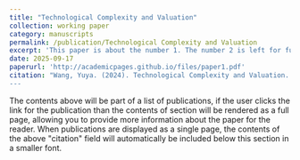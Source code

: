 ```yaml
---
title: "Technological Complexity and Valuation"
collection: working paper
category: manuscripts
permalink: /publication/Technological Complexity and Valuation
excerpt: 'This paper is about the number 1. The number 2 is left for future work.'
date: 2025-09-17
paperurl: 'http://academicpages.github.io/files/paper1.pdf'
citation: "Wang, Yuya. (2024). Technological Complexity and Valuation.'
---
```

The contents above will be part of a list of publications, if the user clicks the link for the publication than the contents of section will be rendered as a full page, allowing you to provide more information about the paper for the reader. When publications are displayed as a single page, the contents of the above "citation" field will automatically be included below this section in a smaller font.
